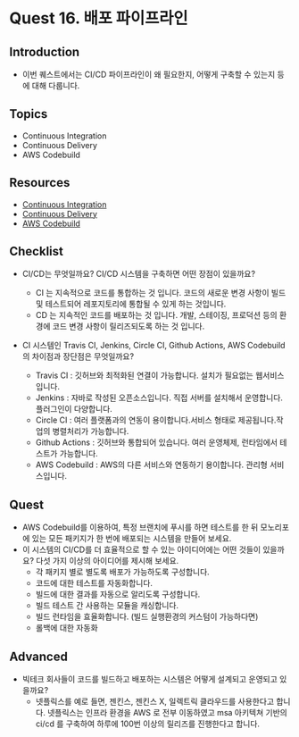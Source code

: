 # Quest 16. 배포 파이프라인

## Introduction
* 이번 퀘스트에서는 CI/CD 파이프라인이 왜 필요한지, 어떻게 구축할 수 있는지 등에 대해 다룹니다.

## Topics
* Continuous Integration
* Continuous Delivery
* AWS Codebuild

## Resources
* [Continuous Integration](https://aws.amazon.com/ko/devops/continuous-integration/)
* [Continuous Delivery](https://aws.amazon.com/ko/devops/continuous-delivery/)
* [AWS Codebuild](https://aws.amazon.com/ko/codebuild/getting-started/)

## Checklist
* CI/CD는 무엇일까요? CI/CD 시스템을 구축하면 어떤 장점이 있을까요?
  * CI 는 지속적으로 코드를 통합하는 것 입니다. 코드의 새로운 변경 사항이 빌드 및 테스트되어 레포지토리에 통합될 수 있게 하는 것입니다.
  * CD 는 지속적인 코드를 배포하는 것 입니다. 개발, 스테이징, 프로덕션 등의 환경에 코드 변경 사항이 릴리즈되도록 하는 것 입니다.
  
* CI 시스템인 Travis CI, Jenkins, Circle CI, Github Actions, AWS Codebuild 의 차이점과 장단점은 무엇일까요?
  * Travis CI : 깃허브와 최적화된 연결이 가능합니다. 설치가 필요없는 웹서비스입니다.
  * Jenkins : 자바로 작성된 오픈소스입니다. 직접 서버를 설치해서 운영합니다. 플러그인이 다양합니다.
  * Circle CI : 여러 플랫폼과의 연동이 용이합니다.서비스 형태로 제공됩니다.작업의 병렬처리가 가능합니다.
  * Github Actions : 깃허브와 통합되어 있습니다. 여러 운영체제, 런타임에서 테스트가 가능합니다.
  * AWS Codebuild : AWS의 다른 서비스와 연동하기 용이합니다. 관리형 서비스입니다.

## Quest
* AWS Codebuild를 이용하여, 특정 브랜치에 푸시를 하면 테스트를 한 뒤 모노리포에 있는 모든 패키지가 한 번에 배포되는 시스템을 만들어 보세요.
* 이 시스템의 CI/CD를 더 효율적으로 할 수 있는 아이디어에는 어떤 것들이 있을까요? 다섯 가지 이상의 아이디어를 제시해 보세요.
  * 각 패키지 별로 별도록 배포가 가능하도록 구성합니다.
  * 코드에 대한 테스트를 자동화합니다.
  * 빌드에 대한 결과를 자동으로 알리도록 구성합니다.
  * 빌드 테스트 간 사용하는 모듈을 캐싱합니다. 
  * 빌드 런타임을 효율화합니다. (빌드 실행환경의 커스텀이 가능하다면)
  * 롤백에 대한 자동화

## Advanced
* 빅테크 회사들이 코드를 빌드하고 배포하는 시스템은 어떻게 설계되고 운영되고 있을까요?
  * 넷플릭스를 예로 들면, 젠킨스, 젠킨스 X, 일렉트릭 클라우드를 사용한다고 합니다.
넷플릭스는 인프라 환경을 AWS 로 전부 이동하였고 msa 아키텍쳐 기반의 ci/cd 를 구축하여 하루에 100번 이상의 릴리즈를 진행한다고 합니다.
